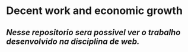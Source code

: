 
# Decent work and economic growth

## _Nesse repositorio sera possivel ver o trabalho desenvolvido na disciplina de web._


